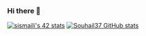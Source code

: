 ### Hi there 👋

[![sismaili's 42 stats](https://badge.mediaplus.ma/binary/sismaili)](https://github.com/Souhail37/badge42)
[![Souhail37 GitHub stats](https://github-readme-stats.vercel.app/api?username=Souhail37-Data&show_icons=true&theme=radical)](https://github.com/Souhail37)
